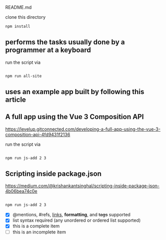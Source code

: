 
README.md

clone this directory

```bash
npm install
```

## performs the tasks usually done by a programmer at a keyboard

run the script via 

```bash

npm run all-site
```

## uses an example app built by following this article

## A full app using the Vue 3 Composition API

https://levelup.gitconnected.com/developing-a-full-app-using-the-vue-3-composition-api-4fd9431f2136


run the script via 

```bash

npm run js-add 2 3
```

## Scripting inside package.json
https://medium.com/@krishankantsinghal/scripting-inside-package-json-4b06bea74c0e

```bash

npm run js-add 2 3
```

- [x] @mentions, #refs, [links](), **formatting**, and <del>tags</del> supported
- [x] list syntax required (any unordered or ordered list supported)
- [x] this is a complete item
- [ ] this is an incomplete item

